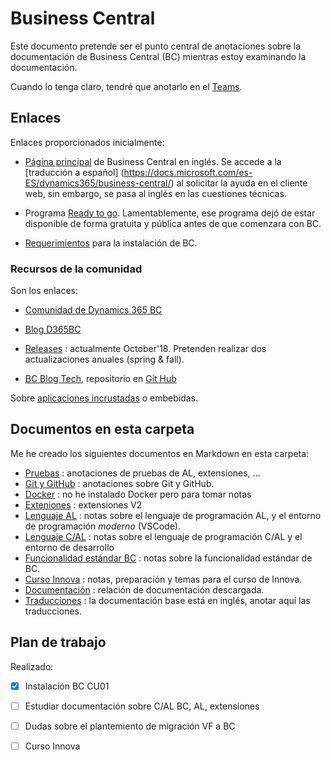 # Business Central
Este documento pretende ser el punto central de anotaciones sobre la documentación de Business Central (BC) mientras estoy examinando la documentación.

Cuando lo tenga claro, tendré que anotarlo en el [Teams](https://teams.microsoft.com).

## Enlaces
Enlaces proporcionados inicialmente:

 * [Página principal](https://docs.microsoft.com/en-us/dynamics365/business-central/index) 
 de Business Central en inglés. Se accede a la [traducción a español]
 (https://docs.microsoft.com/es-ES/dynamics365/business-central/) al
 solicitar la ayuda en el cliente web, sin embargo, 
 se pasa al inglés en las cuestiones técnicas.

 * Programa [Ready to go](http://aka.ms/ReadyToGo). Lamentablemente, ese
 programa dejó de estar disponible de forma gratuita y pública
 antes de que comenzara con BC.

 * [Requerimientos](https://docs.microsoft.com/es-es/dynamics365/business-central/dev-itpro/deployment/system-requirement-business-central)
  para la instalación de BC.

### Recursos de la comunidad
Son los enlaces:

 * [Comunidad de Dynamics 365 BC](https://community.dynamics.com/business)

 * [Blog D365BC](https://community.dynamics.com/business/b/financials)

 * [Releases](https://dynamics.microsoft.com/en-us/business-applications/release/#release-notes) : actualmente October'18. Pretenden realizar dos actualizaciones anuales (spring & fall).

  * [BC Blog Tech](http://aka.ms/BCTech), repositorio en [Git Hub](https://github.com/Microsoft/BCTech)

Sobre [aplicaciones incrustadas](https://docs.microsoft.com/en-us/dynamics365/business-central/dev-itpro/developer/readiness/readiness-embed-apps) o embebidas.


 ## Documentos en esta carpeta
 Me he creado los siguientes documentos en Markdown en esta carpeta:
  * [Pruebas](bc_pruebas.md) : anotaciones de pruebas de AL, extensiones, ...
  * [Git y GitHub](bc_git.md) : anotaciones sobre Git y GitHub.
  * [Docker](bc_docker.md) : no he instalado Docker pero para tomar notas
  * [Exteniones](bc_extensiones.md) : extensiones V2
  * [Lenguaje AL](bc_al.md) : notas sobre el lenguaje de programación AL,
y el entorno de programación *moderno* (VSCode).
  * [Lenguaje C/AL](bc_cal.md) : notas sobre el lenguaje de programación C/AL y el entorno de desarrollo 
  * [Funcionalidad estándar BC](bc_funcionalidad.md) : notas sobre la funcionalidad estándar de BC.
  * [Curso Innova](bc_curso.md) : notas, preparación y temas para el curso de Innova.
  * [Documentación](bc_docs.md) : relación de documentación descargada.
  * [Traducciones](bc_traducciones.md) : la documentación base está en 
  inglés, anotar aquí las traducciones.

  ## Plan de trabajo
  Realizado:  
   - [x] Instalación BC CU01  
   - [ ] Estudiar documentación sobre C/AL BC, AL, extensiones  
   - [ ] Dudas sobre el plantemiento de migración VF a BC  
   - [ ] Curso Innova  
  

